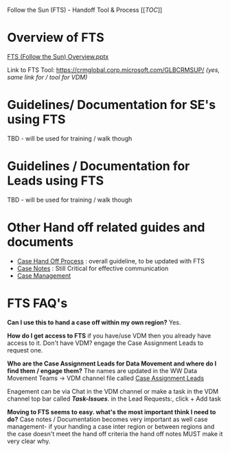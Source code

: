 Follow the Sun (FTS) - Handoff Tool & Process
[[_TOC_]]



# Overview of FTS

[FTS (Follow the Sun) Overview.pptx](/.attachments/FTS%20(Follow%20the%20Sun)%20Overview-38f63ade-0548-439f-83e1-64c9e130436d.pptx)

Link to FTS Tool: 
https://crmglobal.corp.microsoft.com/GLBCRMSUP/
_(yes, same link for / tool for VDM)_ 

# Guidelines/ Documentation for SE's using FTS

TBD - will be used for training / walk though 

# Guidelines / Documentation for Leads using FTS

TBD - will be used for training / walk though 

# Other Hand off related guides and documents
- [Case Hand Off Process](https://dev.azure.com/Supportability/Big%20Data/_wiki/wikis/Big-Data.wiki/306262/Case-Handoff-Process) : overall guideline, to be updated with FTS 
- [Case Notes](https://dev.azure.com/Supportability/Big%20Data/_wiki/wikis/Big-Data.wiki/289631/Case-Notes) : Still Critical for effective communication 
- [Case Management](https://dev.azure.com/Supportability/Big%20Data/_wiki/wikis/Big-Data.wiki/289629/Case-Management)

# FTS FAQ's
**Can I use this to hand a case off within my own region?** 
Yes. 

**How do I get access to FTS** 
if you have/use VDM then you already have access to it. 
Don't have VDM? engage the Case Assignment Leads to request one.


**Who are the Case Assignment Leads for Data Movement and where do I find them / engage them?**
The names are updated in the WW Data Movement Teams -> VDM channel file called [Case Assignment Leads](https://microsofteur.sharepoint.com/:x:/t/WWDataMovement/EdlJ69AUILVBij1KpuH35X4Ba3NPuaL_pJSPpNj3z_HO5A?e=Pwnivy) 

Enagement can be via Chat in the VDM channel or make a task in the VDM channel top bar called **_**Task-Issues**_**. in the Lead Requests:, click + Add task

**Moving to FTS seems to easy. what's the most important think I need to do?**
Case notes / Documentation becomes very important as well case management- if your handing a case inter region or between regions and the case doesn't meet the hand off criteria the hand off notes MUST make it very clear why. 
